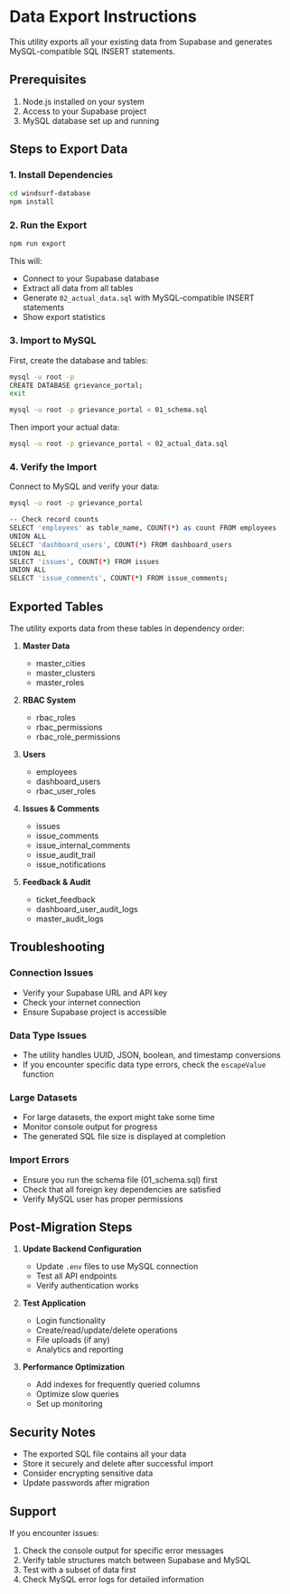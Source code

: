 
# Data Export Instructions

This utility exports all your existing data from Supabase and generates MySQL-compatible SQL INSERT statements.

## Prerequisites

1. Node.js installed on your system
2. Access to your Supabase project
3. MySQL database set up and running

## Steps to Export Data

### 1. Install Dependencies
```bash
cd windsurf-database
npm install
```

### 2. Run the Export
```bash
npm run export
```

This will:
- Connect to your Supabase database
- Extract all data from all tables
- Generate `02_actual_data.sql` with MySQL-compatible INSERT statements
- Show export statistics

### 3. Import to MySQL

First, create the database and tables:
```bash
mysql -u root -p
CREATE DATABASE grievance_portal;
exit

mysql -u root -p grievance_portal < 01_schema.sql
```

Then import your actual data:
```bash
mysql -u root -p grievance_portal < 02_actual_data.sql
```

### 4. Verify the Import

Connect to MySQL and verify your data:
```bash
mysql -u root -p grievance_portal

-- Check record counts
SELECT 'employees' as table_name, COUNT(*) as count FROM employees
UNION ALL
SELECT 'dashboard_users', COUNT(*) FROM dashboard_users
UNION ALL  
SELECT 'issues', COUNT(*) FROM issues
UNION ALL
SELECT 'issue_comments', COUNT(*) FROM issue_comments;
```

## Exported Tables

The utility exports data from these tables in dependency order:

1. **Master Data**
   - master_cities
   - master_clusters
   - master_roles

2. **RBAC System**
   - rbac_roles
   - rbac_permissions
   - rbac_role_permissions

3. **Users**
   - employees
   - dashboard_users
   - rbac_user_roles

4. **Issues & Comments**
   - issues
   - issue_comments
   - issue_internal_comments
   - issue_audit_trail
   - issue_notifications

5. **Feedback & Audit**
   - ticket_feedback
   - dashboard_user_audit_logs
   - master_audit_logs

## Troubleshooting

### Connection Issues
- Verify your Supabase URL and API key
- Check your internet connection
- Ensure Supabase project is accessible

### Data Type Issues
- The utility handles UUID, JSON, boolean, and timestamp conversions
- If you encounter specific data type errors, check the `escapeValue` function

### Large Datasets
- For large datasets, the export might take some time
- Monitor console output for progress
- The generated SQL file size is displayed at completion

### Import Errors
- Ensure you run the schema file (01_schema.sql) first
- Check that all foreign key dependencies are satisfied
- Verify MySQL user has proper permissions

## Post-Migration Steps

1. **Update Backend Configuration**
   - Update `.env` files to use MySQL connection
   - Test all API endpoints
   - Verify authentication works

2. **Test Application**
   - Login functionality
   - Create/read/update/delete operations
   - File uploads (if any)
   - Analytics and reporting

3. **Performance Optimization**
   - Add indexes for frequently queried columns
   - Optimize slow queries
   - Set up monitoring

## Security Notes

- The exported SQL file contains all your data
- Store it securely and delete after successful import
- Consider encrypting sensitive data
- Update passwords after migration

## Support

If you encounter issues:
1. Check the console output for specific error messages
2. Verify table structures match between Supabase and MySQL
3. Test with a subset of data first
4. Check MySQL error logs for detailed information
